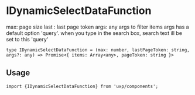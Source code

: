 # IDynamicSelectDataFunction





max: page size
last : last page token
args: any args to filter items
args has a default option 'query'. when you type in the search box, search text ill be set to this 'query'




```tsx
type IDynamicSelectDataFunction = (max: number, lastPageToken: string, args?: any) => Promise<{ items: Array<any>, pageToken: string }>
```

## Usage



```tsx
import {IDynamicSelectDataFunction} from 'uxp/components';
```

